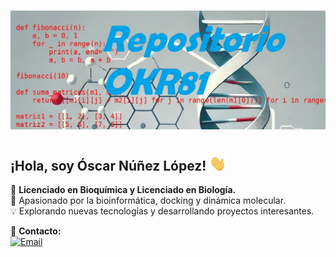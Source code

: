 # ![Repositorio OKR81](https://raw.githubusercontent.com/OKR81/OKR81/main/.github/assets/RepositorioOKR81_e.png)

## ¡Hola, soy Óscar Núñez López! <img src="https://raw.githubusercontent.com/OKR81/OKR81/main/.github/assets/manosaluda.gif" width="30px">

📌 **Licenciado en Bioquímica y Licenciado en Biología.**  
🔬 Apasionado por la bioinformática, docking y dinámica molecular.  
💡 Explorando nuevas tecnologías y desarrollando proyectos interesantes.  

📩 **Contacto:**  
[![Email](https://img.shields.io/badge/Email-Enviar_correo-blue?style=flat&logo=gmail)](mailto:nonina2021@outlook.es)
